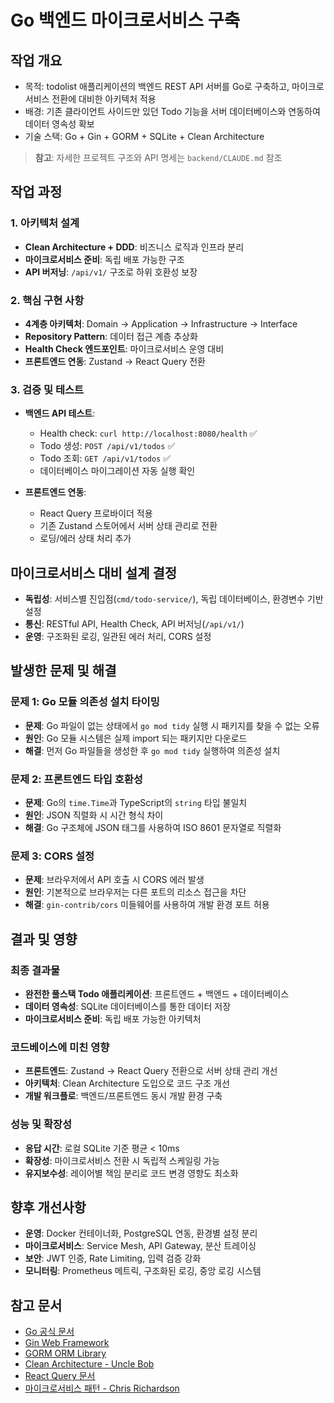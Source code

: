 # Go 백엔드 마이크로서비스 구축

## 작업 개요
- 목적: todolist 애플리케이션의 백엔드 REST API 서버를 Go로 구축하고, 마이크로서비스 전환에 대비한 아키텍처 적용
- 배경: 기존 클라이언트 사이드만 있던 Todo 기능을 서버 데이터베이스와 연동하여 데이터 영속성 확보
- 기술 스택: Go + Gin + GORM + SQLite + Clean Architecture

> **참고**: 자세한 프로젝트 구조와 API 명세는 `backend/CLAUDE.md` 참조

## 작업 과정

### 1. 아키텍처 설계
- **Clean Architecture + DDD**: 비즈니스 로직과 인프라 분리
- **마이크로서비스 준비**: 독립 배포 가능한 구조
- **API 버저닝**: `/api/v1/` 구조로 하위 호환성 보장

### 2. 핵심 구현 사항
- **4계층 아키텍처**: Domain → Application → Infrastructure → Interface
- **Repository Pattern**: 데이터 접근 계층 추상화  
- **Health Check 엔드포인트**: 마이크로서비스 운영 대비
- **프론트엔드 연동**: Zustand → React Query 전환

### 3. 검증 및 테스트
- **백엔드 API 테스트**:
  - Health check: `curl http://localhost:8080/health` ✅
  - Todo 생성: `POST /api/v1/todos` ✅
  - Todo 조회: `GET /api/v1/todos` ✅
  - 데이터베이스 마이그레이션 자동 실행 확인

- **프론트엔드 연동**: 
  - React Query 프로바이더 적용
  - 기존 Zustand 스토어에서 서버 상태 관리로 전환
  - 로딩/에러 상태 처리 추가

## 마이크로서비스 대비 설계 결정
- **독립성**: 서비스별 진입점(`cmd/todo-service/`), 독립 데이터베이스, 환경변수 기반 설정
- **통신**: RESTful API, Health Check, API 버저닝(`/api/v1/`)
- **운영**: 구조화된 로깅, 일관된 에러 처리, CORS 설정

## 발생한 문제 및 해결

### 문제 1: Go 모듈 의존성 설치 타이밍
- **문제**: Go 파일이 없는 상태에서 `go mod tidy` 실행 시 패키지를 찾을 수 없는 오류
- **원인**: Go 모듈 시스템은 실제 import 되는 패키지만 다운로드
- **해결**: 먼저 Go 파일들을 생성한 후 `go mod tidy` 실행하여 의존성 설치

### 문제 2: 프론트엔드 타입 호환성
- **문제**: Go의 `time.Time`과 TypeScript의 `string` 타입 불일치
- **원인**: JSON 직렬화 시 시간 형식 차이
- **해결**: Go 구조체에 JSON 태그를 사용하여 ISO 8601 문자열로 직렬화

### 문제 3: CORS 설정
- **문제**: 브라우저에서 API 호출 시 CORS 에러 발생
- **원인**: 기본적으로 브라우저는 다른 포트의 리소스 접근을 차단
- **해결**: `gin-contrib/cors` 미들웨어를 사용하여 개발 환경 포트 허용

## 결과 및 영향

### 최종 결과물
- **완전한 풀스택 Todo 애플리케이션**: 프론트엔드 + 백엔드 + 데이터베이스
- **데이터 영속성**: SQLite 데이터베이스를 통한 데이터 저장
- **마이크로서비스 준비**: 독립 배포 가능한 아키텍처

### 코드베이스에 미친 영향
- **프론트엔드**: Zustand → React Query 전환으로 서버 상태 관리 개선
- **아키텍처**: Clean Architecture 도입으로 코드 구조 개선
- **개발 워크플로**: 백엔드/프론트엔드 동시 개발 환경 구축

### 성능 및 확장성
- **응답 시간**: 로컬 SQLite 기준 평균 < 10ms
- **확장성**: 마이크로서비스 전환 시 독립적 스케일링 가능
- **유지보수성**: 레이어별 책임 분리로 코드 변경 영향도 최소화

## 향후 개선사항
- **운영**: Docker 컨테이너화, PostgreSQL 연동, 환경별 설정 분리
- **마이크로서비스**: Service Mesh, API Gateway, 분산 트레이싱
- **보안**: JWT 인증, Rate Limiting, 입력 검증 강화  
- **모니터링**: Prometheus 메트릭, 구조화된 로깅, 중앙 로깅 시스템

## 참고 문서
- [Go 공식 문서](https://golang.org/doc/)
- [Gin Web Framework](https://gin-gonic.com/docs/)
- [GORM ORM Library](https://gorm.io/docs/)
- [Clean Architecture - Uncle Bob](https://blog.cleancoder.com/uncle-bob/2012/08/13/the-clean-architecture.html)
- [React Query 문서](https://tanstack.com/query/latest)
- [마이크로서비스 패턴 - Chris Richardson](https://microservices.io/patterns/index.html)